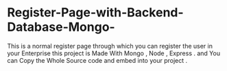# Register-Page-with-Backend-Database-Mongo-
This is a normal register page through which you can register the user in your Enterprise this project is Made With Mongo , Node , Express . and You can Copy the Whole Source code and embed into your project .
